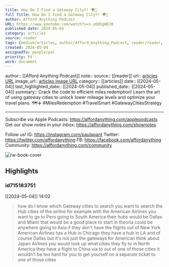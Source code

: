 ```yaml
---
title: How Do I Find a Gateway City?! 🌍🎫
full Title: How Do I Find a Gateway City?! 🌍🎫
author: Afford Anything Podcast
URL: https://www.youtube.com/watch?v=s-yQ8SgWDJ0
published date: 2024-05-04
category: articles
source: reader
tags: [medium/articles, author/Afford_Anything_Podcast, reader/reader, date/2024-05-04, area/reader]
created: 2024-05-04
assignedTo: people/pal
priority: P4
work: document
---
```

author:: [[Afford Anything Podcast]]
note:: 
source:: [[reader]]
url:: [articles URL](https://www.youtube.com/watch?v=s-yQ8SgWDJ0)
image_url:: [articles image URL](https://i.ytimg.com/vi/s-yQ8SgWDJ0/maxres2.jpg?sqp=-oaymwEoCIAKENAF8quKqQMcGADwAQH4Ac4FgAKACooCDAgAEAEYZSBlKGUwDw==&rs=AOn4CLBhRBWYy2xsKcDen6z86I1goOJiBw)
category:: [[articles]]
date:: [[2024-05-04]]
last_highlighted_date:: [[2024-05-04]]
published_date:: [[2024-05-04]]
summary:: Crack the code to efficient miles redemption! Learn the art of using gateway cities to unlock lower mileage levels and optimize your travel plans. 🗺️✈️ #MilesRedemption #TravelSmart #GatewayCitiesStrategy

_______________
Subscribe via Apple Podcasts: https://affordanything.com/applepodcasts
Get our show notes in your inbox: https://affordanything.com/shownotes


Follow us!
IG: https://instagram.com/paulapant
Twitter: https://twitter.com/affordanything
FB: https://facebook.com/affordanything
Community: https://affordanything.com/community


![rw-book-cover](https://i.ytimg.com/vi/s-yQ8SgWDJ0/maxres2.jpg?sqp=-oaymwEoCIAKENAF8quKqQMcGADwAQH4Ac4FgAKACooCDAgAEAEYZSBlKGUwDw==&rs=AOn4CLBhRBWYy2xsKcDen6z86I1goOJiBw)

## Highlights
### id715183751
[[2024-05-04]] 14:02
> how do I know which Gateway cities to search you want to search the Hub cities of the airline for example with the American Airlines you want to go to Peru going to South America their hubs would be Dallas and Miami that would be a good place to start in theoria could be anywhere going to Asia if they don't have the flights out of New York American Airlines has a Hub in Chicago they have a hub in LA and of course Dallas but it's not just the gateways for American think about Japan Airlines you would look up what cities they fly to in North America they have a flight to China via to
> out of one of those cities it wouldn't be too hard for you to get yourself on a separate ticket to one of those cities


